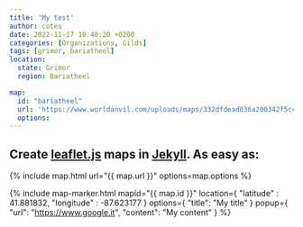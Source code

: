 ```yaml
---
title: 'My test'
author: cotes
date: 2022-11-17 10:40:20 +0200
categories: [Organizations, Gilds]
tags: [grimor, bariatheel]
location:
  state: Grimor
  region: Bariatheel

map:
  id: "bariatheel"
  url: 'https://www.worldanvil.com/uploads/maps/332dfdead036a200342f5c4a7a4b8c6d.png'
  options:
---
```



## Create [leaflet.js](https://leafletjs.com/) maps in [Jekyll](https://jekyllrb.com/). As easy as:

{% include map.html url="{{ map.url }}" options=map.options %}

{% include map-marker.html  mapid="{{ map.id }}"
                            location={
                              "latitude" : 41.881832,
                              "longitude" : -87.623177 
                            }
                            options={
                              "title": "My title"
                            }
                            popup={
                              "url": "https://www.google.it",
                              "content": "My content"
                            } %}
